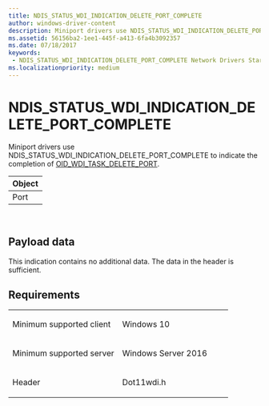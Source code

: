 ```yaml
---
title: NDIS_STATUS_WDI_INDICATION_DELETE_PORT_COMPLETE
author: windows-driver-content
description: Miniport drivers use NDIS_STATUS_WDI_INDICATION_DELETE_PORT_COMPLETE to indicate the completion of OID_WDI_TASK_DELETE_PORT.
ms.assetid: 56156ba2-1ee1-445f-a413-6fa4b3092357
ms.date: 07/18/2017
keywords:
 - NDIS_STATUS_WDI_INDICATION_DELETE_PORT_COMPLETE Network Drivers Starting with Windows Vista
ms.localizationpriority: medium
---
```


# NDIS\_STATUS\_WDI\_INDICATION\_DELETE\_PORT\_COMPLETE


Miniport drivers use NDIS\_STATUS\_WDI\_INDICATION\_DELETE\_PORT\_COMPLETE to indicate the completion of [OID\_WDI\_TASK\_DELETE\_PORT](oid-wdi-task-delete-port.md).

| Object |
|--------|
| Port   |

 

## Payload data


This indication contains no additional data. The data in the header is sufficient.

Requirements
------------

<table>
<colgroup>
<col width="50%" />
<col width="50%" />
</colgroup>
<tbody>
<tr class="odd">
<td><p>Minimum supported client</p></td>
<td><p>Windows 10</p></td>
</tr>
<tr class="even">
<td><p>Minimum supported server</p></td>
<td><p>Windows Server 2016</p></td>
</tr>
<tr class="odd">
<td><p>Header</p></td>
<td>Dot11wdi.h</td>
</tr>
</tbody>
</table>

 

 




